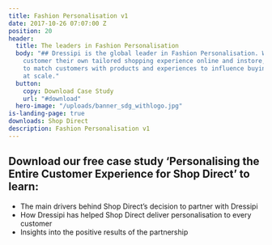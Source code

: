 ```yaml
---
title: Fashion Personalisation v1
date: 2017-10-26 07:07:00 Z
position: 20
header:
  title: The leaders in Fashion Personalisation
  body: "## Dressipi is the global leader in Fashion Personalisation. We give each
    customer their own tailored shopping experience online and instore, enabling retailers
    to match customers with products and experiences to influence buying behaviour
    at scale."
  button:
    copy: Download Case Study
    url: "#download"
  hero-image: "/uploads/banner_sdg_withlogo.jpg"
is-landing-page: true
downloads: Shop Direct
description: Fashion Personalisation v1
---
```


## Download our free case study ‘Personalising the Entire Customer Experience for Shop Direct’ to learn:

* The main drivers behind Shop Direct’s decision to partner with Dressipi
* How Dressipi has helped Shop Direct deliver personalisation to every customer
* Insights into the positive results of the partnership


